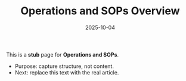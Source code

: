 ﻿---
title: "Operations and SOPs Overview"
description: "Stub — outline for Operations and SOPs. Replace with real content."
date: "2025-10-04"
draft: true
tags: ["stub","wiki"]
---
This is a **stub** page for **Operations and SOPs**. 

- Purpose: capture structure, not content.
- Next: replace this text with the real article.
